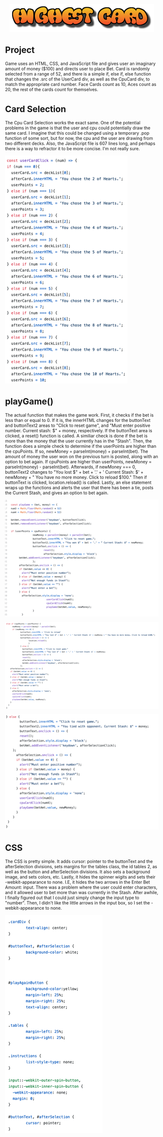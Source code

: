 <p align="center"><img src="highestCard/images/logo.png"></p>

# Project
Game uses an HTML, CSS, and JavaScript file and gives user an imaginary amount of money ($100) and directs user to place Bet. Card is randomly selected from a range of 52, and there is a simple if, else if, else function that changes the .src of the UserCard div, as well as the CpuCard div, to match the appropriate card number. Face Cards count as 10, Aces count as 20, the rest of the cards count for themselves.

# Card Selection
The Cpu Card Selection works the exact same. One of the potential problems in the game is that the user and cpu could potentially draw the same card. I imagine that this could be changed using a temporary .pop function of some sort, but for now, the cpu and the user are drawing from two different decks. Also, the JavaScript file is 607 lines long, and perhaps there is a way to refractor it to be more concise. I'm not really sure.
<p align="left"><img src="screenshots/deckScreenshot.png"></p>

# playGame()
The actual function that makes the game work. First, it checks if the bet is less than or equal to 0. If it is, the innerHTML changes for the buttonText and buttonText2 areas to "Click to reset game", and "Must enter positive number. Current stash: $" + money, respectively. If the buttonText area is clicked, a reset() function is called. A similiar check is done if the bet is more than the money that the user currently has in the "Stash". Then, the function does a simple check to determine if the userPoints are higher than the cpuPoints. If so, newMoney = parseInt(money) + parseInt(bet). The amount of money the user won on the previous turn is posted, along with an option to bet again. If cpuPoints are higher than userPoints, newMoney = parseInt(money) - parseInt(bet). Afterwards, if newMoney === 0, buttonText2 changes to "You lost $" + bet + '.' + ' Current Stash: $' + newMoney + " You have no more money. Click to reload $100." Then if buttonText is clicked, location.reload() is called. Lastly, an else statement wraps up the functions and alerts the user that there has been a tie, posts the Current Stash, and gives an option to bet again.
<p align="left"><img src="screenshots/playGameScreenshot1.png"></p>
<p align="left"><img src="screenshots/playGameScreenshot2.png"></p>
<p align="left"><img src="screenshots/playGameScreenshot3.png"></p>

# CSS
The CSS is pretty simple. It adds cursor: pointer to the buttonText and the afterSelection divisions, sets margins for the tables class, the id tables 2, as well as the button and afterSelection divisions. It also sets a background image, and sets colors, etc. Lastly, it hides the spinner wigits and sets their -webkit-appearance to none. I.E, it hides the two arrows in the Enter Bet Amount: input. There was a problem where the user could enter characters, and it allowed user to bet more than was currently in the Stash. After awhile, I finally figured out that I could just simply change the input type to "number". Then, I didn't like the little arrows in the input box, so I set the -webkit-appearance to none.
<p align="left"><img src="screenshots/cssScreenshot.png"></p>
